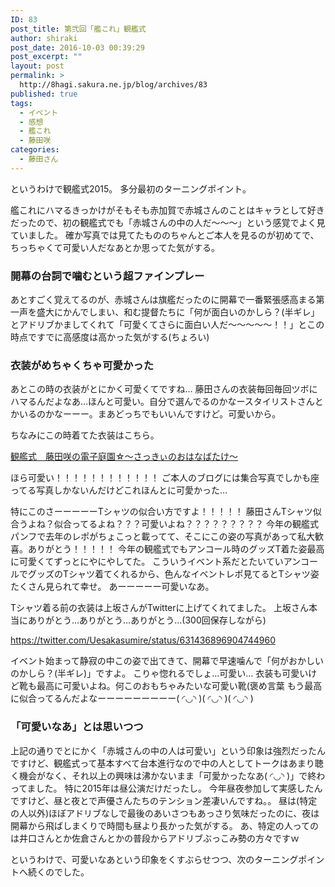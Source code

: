 ```yaml
---
ID: 83
post_title: 第弐回「艦これ」観艦式
author: shiraki
post_date: 2016-10-03 00:39:29
post_excerpt: ""
layout: post
permalink: >
  http://8hagi.sakura.ne.jp/blog/archives/83
published: true
tags:
  - イベント
  - 感想
  - 艦これ
  - 藤田咲
categories:
  - 藤田さん
---
```

というわけで観艦式2015。
多分最初のターニングポイント。

艦これにハマるきっかけがそもそも赤加賀で赤城さんのことはキャラとして好きだったので、初の観艦式でも「赤城さんの中の人だ～～～」という感覚でよく見ていました。
確か写真では見てたもののちゃんとご本人を見るのが初めてで、ちっちゃくて可愛い人だなあとか思ってた気がする。

### 開幕の台詞で噛むという超ファインプレー

あとすごく覚えてるのが、赤城さんは旗艦だったのに開幕で一番緊張感高まる第一声を盛大にかんでしまい、和む提督たちに「何が面白いのかしら？(半ギレ」とアドリブかましてくれて「可愛くてさらに面白い人だ～～～～～！！」とこの時点ですでに高感度は高かった気がする(ちょろい)

### 衣装がめちゃくちゃ可愛かった

あとこの時の衣装がとにかく可愛くてですね…
藤田さんの衣装毎回毎回ツボにハマるんだよなあ…ほんと可愛い。自分で選んでるのかなースタイリストさんとかいるのかなーーー。まあどっちでもいいんですけど。可愛いから。

ちなみにこの時着てた衣装はこちら。

[観艦式　藤田咲の電子庭園☆～さっきぃのおはなばたけ～][9fcab9fc]

  [9fcab9fc]: http://yaplog.jp/saki-ohana/archive/5906 "観艦式2015"

ほら可愛い！！！！！！！！！！！！
ご本人のブログには集合写真でしかも座ってる写真しかないんだけどこれほんとに可愛かった…

特にこのさーーーーーTシャツの似合い方ですよ！！！！！
藤田さんTシャツ似合うよね？似合ってるよね？？？可愛いよね？？？？？？？？？
今年の観艦式パンフで去年のレポがちょこっと載ってて、そこにこの姿の写真があって私大歓喜。ありがとう！！！！！
今年の観艦式でもアンコール時のグッズT着た姿最高に可愛くてずっとにやにやしてた。
こういうイベント系だとたいていアンコールでグッズのTシャツ着てくれるから、色んなイベントレポ見てるとTシャツ姿たくさん見られて幸せ。
あーーーーー可愛いなあ。

Tシャツ着る前の衣装は上坂さんがTwitterに上げてくれてました。
上坂さん本当にありがとう…ありがとう…ありがとう…(300回保存しながら)

https://twitter.com/Uesakasumire/status/631436896904744960


イベント始まって静寂の中この姿で出てきて、開幕で早速噛んで「何がおかしいのかしら？(半ギレ)」ですよ。
こりゃ惚れるでしょ…可愛い…
衣装も可愛いけど靴も最高に可愛いよね。何このおもちゃみたいな可愛い靴(褒め言葉
もう最高に似合ってるんだよなーーーーーーーーー( ◜◡◝ )( ◜◡◝ )( ◜◡◝ )

### 「可愛いなあ」とは思いつつ

上記の通りでとにかく「赤城さんの中の人は可愛い」という印象は強烈だったんですけど、観艦式って基本すべて台本進行なので中の人としてトークはあまり聴く機会がなく、それ以上の興味は沸かないまま「可愛かったなあ( ◜◡◝ )」で終わってました。
特に2015年は昼公演だけだったし。
今年昼夜参加して実感したんですけど、昼と夜とで声優さんたちのテンション差凄いんですね。。
昼は(特定の人以外)ほぼアドリブなしで最後のあいさつもあっさり気味だったのに、夜は開幕から飛ばしまくりで時間も昼より長かった気がする。
あ、特定の人ってのは井口さんとか佐倉さんとかの普段からアドリブぶっこみ勢の方々ですｗ

というわけで、可愛いなあという印象をくすぶらせつつ、次のターニングポイントへ続くのでした。